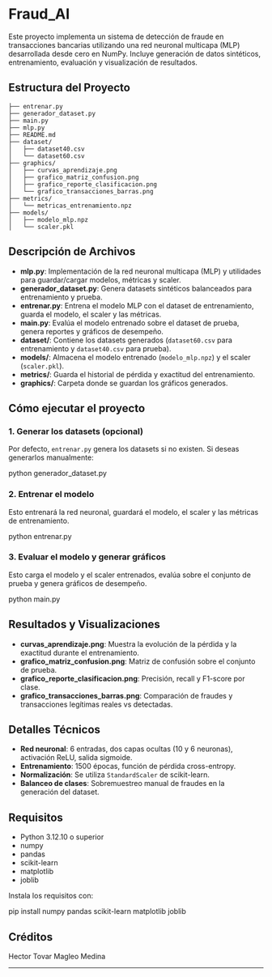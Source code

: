 # Fraud_AI

Este proyecto implementa un sistema de detección de fraude en transacciones bancarias utilizando una red neuronal multicapa (MLP) desarrollada desde cero en NumPy. Incluye generación de datos sintéticos, entrenamiento, evaluación y visualización de resultados.

## Estructura del Proyecto

```
├── entrenar.py
├── generador_dataset.py
├── main.py
├── mlp.py
├── README.md
├── dataset/
│   ├── dataset40.csv
│   └── dataset60.csv
├── graphics/
│   ├── curvas_aprendizaje.png
│   ├── grafico_matriz_confusion.png
│   ├── grafico_reporte_clasificacion.png
│   └── grafico_transacciones_barras.png
├── metrics/
│   └── metricas_entrenamiento.npz
├── models/
│   ├── modelo_mlp.npz
│   └── scaler.pkl
```

## Descripción de Archivos

- **mlp.py**: Implementación de la red neuronal multicapa (MLP) y utilidades para guardar/cargar modelos, métricas y scaler.
- **generador_dataset.py**: Genera datasets sintéticos balanceados para entrenamiento y prueba.
- **entrenar.py**: Entrena el modelo MLP con el dataset de entrenamiento, guarda el modelo, el scaler y las métricas.
- **main.py**: Evalúa el modelo entrenado sobre el dataset de prueba, genera reportes y gráficos de desempeño.
- **dataset/**: Contiene los datasets generados (`dataset60.csv` para entrenamiento y `dataset40.csv` para prueba).
- **models/**: Almacena el modelo entrenado (`modelo_mlp.npz`) y el scaler (`scaler.pkl`).
- **metrics/**: Guarda el historial de pérdida y exactitud del entrenamiento.
- **graphics/**: Carpeta donde se guardan los gráficos generados.

## Cómo ejecutar el proyecto

### 1. Generar los datasets (opcional)

Por defecto, `entrenar.py` genera los datasets si no existen. Si deseas generarlos manualmente:

python generador_dataset.py


### 2. Entrenar el modelo

Esto entrenará la red neuronal, guardará el modelo, el scaler y las métricas de entrenamiento.

python entrenar.py

### 3. Evaluar el modelo y generar gráficos

Esto carga el modelo y el scaler entrenados, evalúa sobre el conjunto de prueba y genera gráficos de desempeño.

python main.py


## Resultados y Visualizaciones

- **curvas_aprendizaje.png**: Muestra la evolución de la pérdida y la exactitud durante el entrenamiento.
- **grafico_matriz_confusion.png**: Matriz de confusión sobre el conjunto de prueba.
- **grafico_reporte_clasificacion.png**: Precisión, recall y F1-score por clase.
- **grafico_transacciones_barras.png**: Comparación de fraudes y transacciones legítimas reales vs detectadas.

## Detalles Técnicos

- **Red neuronal**: 6 entradas, dos capas ocultas (10 y 6 neuronas), activación ReLU, salida sigmoide.
- **Entrenamiento**: 1500 épocas, función de pérdida cross-entropy.
- **Normalización**: Se utiliza `StandardScaler` de scikit-learn.
- **Balanceo de clases**: Sobremuestreo manual de fraudes en la generación del dataset.

## Requisitos

- Python 3.12.10 o superior
- numpy
- pandas
- scikit-learn
- matplotlib
- joblib

Instala los requisitos con:

pip install numpy pandas scikit-learn matplotlib joblib

## Créditos

Hector Tovar
Magleo Medina

---

